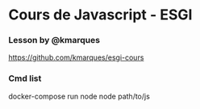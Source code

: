 # Cours de Javascript - ESGI

### Lesson by @kmarques
https://github.com/kmarques/esgi-cours

### Cmd list
docker-compose run node node path/to/js  